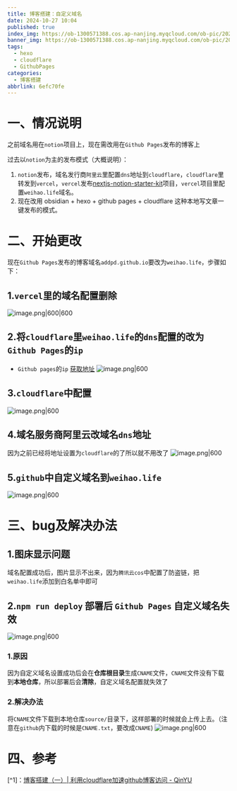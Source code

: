 ```yaml
---
title: 博客搭建：自定义域名
date: 2024-10-27 10:04
published: true
index_img: https://ob-1300571388.cos.ap-nanjing.myqcloud.com/ob-pic/202410281642364.png
banner_img: https://ob-1300571388.cos.ap-nanjing.myqcloud.com/ob-pic/202410281642364.png
tags:
  - hexo
  - cloudflare
  - GithubPages
categories:
  - 博客搭建
abbrlink: 6efc70fe
---
```

# 一、情况说明
之前域名用在`notion`项目上，现在需改用在`Github Pages`发布的博客上

过去以`notion`为主的发布模式（大概说明）：
1. `notion`发布，域名发行商`阿里云`里配置`dns`地址到`cloudflare`，`cloudflare`里转发到`vercel`，`vercel`发布[nextjs-notion-starter-kit](https://github.com/transitive-bullshit/nextjs-notion-starter-kit)项目，`vercel`项目里配置`weihao.life`域名。
2. 现在改用 obsidian + hexo + github pages + cloudflare 这种本地写文章一键发布的模式。

# 二、开始更改
现在`Github Pages`发布的博客域名`addpd.github.io`要改为`weihao.life`，步骤如下：
## 1.`vercel`里的域名配置删除
![image.png|600|600](https://ob-1300571388.cos.ap-nanjing.myqcloud.com/ob-pic/202410281215464.png)
## 2.将`cloudflare`里`weihao.life`的`dns`配置的改为`Github Pages`的`ip`
- `Github pages`的`ip` [获取地址](https://docs.github.com/zh/pages/configuring-a-custom-domain-for-your-github-pages-site/managing-a-custom-domain-for-your-github-pages-site#configuring-an-apex-domain)
	![image.png|600](https://ob-1300571388.cos.ap-nanjing.myqcloud.com/ob-pic/202410281211882.png)
## 3.`cloudflare`中配置
![image.png|600](https://ob-1300571388.cos.ap-nanjing.myqcloud.com/ob-pic/202410281207230.png)
## 4.域名服务商阿里云改域名`dns`地址
因为之前已经将地址设置为`cloudflare`的了所以就不用改了
![image.png|600](https://ob-1300571388.cos.ap-nanjing.myqcloud.com/ob-pic/202410281203746.png)
## 5.`github`中自定义域名到`weihao.life`
![image.png|600](https://ob-1300571388.cos.ap-nanjing.myqcloud.com/ob-pic/202410281215996.png)

# 三、bug及解决办法
## 1.图床显示问题

域名配置成功后，图片显示不出来，因为`腾讯云cos`中配置了防盗链，把`weihao.life`添加到白名单中即可

## 2.`npm run deploy` 部署后 `Github Pages` 自定义域名失效
![image.png|600](https://ob-1300571388.cos.ap-nanjing.myqcloud.com/ob-pic/202410281419584.png)
### 1.原因
因为自定义域名设置成功后会在**仓库根目录**生成`CNAME`文件，`CNAME`文件没有下载到**本地仓库**，所以部署后会**清除**，自定义域名配置就失效了
### 2.解决办法
将`CNAME`文件下载到本地仓库`source/`目录下，这样部署的时候就会上传上去。（注意在`github`内下载的时候是`CNAME.txt`，要改成`CNAME`)
	![image.png|600](https://ob-1300571388.cos.ap-nanjing.myqcloud.com/ob-pic/202410271413401.png)

# 四、参考

[^1]：[博客搭建（一）| 利用cloudflare加速github博客访问 - QinYU](https://qinyu.space/%E5%8D%9A%E5%AE%A2%E6%90%AD%E5%BB%BA/%E5%88%A9%E7%94%A8cloudflare%E5%8A%A0%E9%80%9Fgithub%E4%B8%BB%E9%A1%B5%E8%AE%BF%E9%97%AE/#%E8%AE%BE%E7%BD%AEgithub-page)
